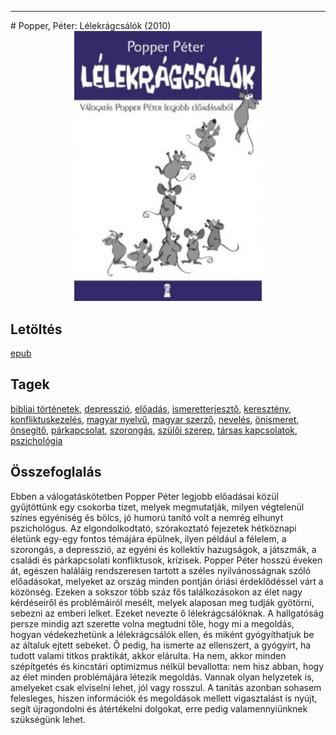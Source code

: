 <hr/>
# <a name="id_763">Popper, Péter: Lélekrágcsálók (2010)</a>
<center><img src="https://github.com/BercziSandor/calibre_lib/raw/main/main/Popper%2C%20Peter/Lelekragcsalok%20%28763%29/cover.jpg" alt="cover" width="300"/></center>

## Letöltés
[epub](https://github.com/BercziSandor/calibre_lib/raw/main/main/Popper%2C%20Peter/Lelekragcsalok%20%28763%29/Lelekragcsalok%20-%20Popper%2C%20Peter.epub)

## Tagek
[bibliai történetek](https://github.com/berczisandor/calibre_lib/blob/main/main/_tags/bibliai%20t%c3%b6rt%c3%a9netek.md), [depresszió](https://github.com/berczisandor/calibre_lib/blob/main/main/_tags/depresszi%c3%b3.md), [előadás](https://github.com/berczisandor/calibre_lib/blob/main/main/_tags/el%c5%91ad%c3%a1s.md), [ismeretterjesztő](https://github.com/berczisandor/calibre_lib/blob/main/main/_tags/ismeretterjeszt%c5%91.md), [keresztény](https://github.com/berczisandor/calibre_lib/blob/main/main/_tags/kereszt%c3%a9ny.md), [konfliktuskezelés](https://github.com/berczisandor/calibre_lib/blob/main/main/_tags/konfliktuskezel%c3%a9s.md), [magyar nyelvű](https://github.com/berczisandor/calibre_lib/blob/main/main/_tags/magyar%20nyelv%c5%b1.md), [magyar szerző](https://github.com/berczisandor/calibre_lib/blob/main/main/_tags/magyar%20szerz%c5%91.md), [nevelés](https://github.com/berczisandor/calibre_lib/blob/main/main/_tags/nevel%c3%a9s.md), [önismeret](https://github.com/berczisandor/calibre_lib/blob/main/main/_tags/%c3%b6nismeret.md), [önsegítő](https://github.com/berczisandor/calibre_lib/blob/main/main/_tags/%c3%b6nseg%c3%adt%c5%91.md), [párkapcsolat](https://github.com/berczisandor/calibre_lib/blob/main/main/_tags/p%c3%a1rkapcsolat.md), [szorongás](https://github.com/berczisandor/calibre_lib/blob/main/main/_tags/szorong%c3%a1s.md), [szülői szerep](https://github.com/berczisandor/calibre_lib/blob/main/main/_tags/sz%c3%bcl%c5%91i%20szerep.md), [társas kapcsolatok](https://github.com/berczisandor/calibre_lib/blob/main/main/_tags/t%c3%a1rsas%20kapcsolatok.md), [pszichológia](https://github.com/berczisandor/calibre_lib/blob/main/main/_tags/pszichol%c3%b3gia.md)

## Összefoglalás
<div>
<p>Ebben ​a válogatáskötetben Popper Péter legjobb előadásai közül gyűjtöttünk egy csokorba tízet, melyek megmutatják, milyen végtelenül színes egyéniség és bölcs, jó humorú tanító volt a nemrég elhunyt pszichológus. Az elgondolkodtató, szórakoztató fejezetek hétköznapi életünk egy-egy fontos témájára épülnek, ilyen például a félelem, a szorongás, a depresszió, az egyéni és kollektív hazugságok, a játszmák, a családi és párkapcsolati konfliktusok, krízisek. Popper Péter hosszú éveken át, egészen haláláig rendszeresen tartott a széles nyilvánosságnak szóló előadásokat, melyeket az ország minden pontján óriási érdeklődéssel várt a közönség. Ezeken a sokszor több száz fős találkozásokon az élet nagy kérdéseiről és problémáiról mesélt, melyek alaposan meg tudják gyötörni, sebezni az emberi lelket. Ezeket nevezte ő lélekrágcsálóknak. A hallgatóság persze mindig azt szerette volna megtudni tőle, hogy mi a megoldás, hogyan védekezhetünk a lélekrágcsálók ellen, és miként gyógyíthatjuk be az általuk ejtett sebeket. Ő pedig, ha ismerte az ellenszert, a gyógyírt, ha tudott valami titkos praktikát, akkor elárulta. Ha nem, akkor minden szépítgetés és kincstári optimizmus nélkül bevallotta: nem hisz abban, hogy az élet minden problémájára létezik megoldás. Vannak olyan helyzetek is, amelyeket csak elviselni lehet, jól vagy rosszul. A tanítás azonban sohasem felesleges, hiszen információk és megoldások mellett vigasztalást is nyújt, segít újragondolni és átértékelni dolgokat, erre pedig valamennyiünknek szükségünk lehet.</p></div>


